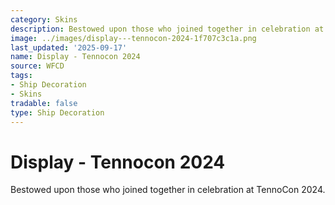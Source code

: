 ```yaml
---
category: Skins
description: Bestowed upon those who joined together in celebration at TennoCon 2024.
image: ../images/display---tennocon-2024-1f707c3c1a.png
last_updated: '2025-09-17'
name: Display - Tennocon 2024
source: WFCD
tags:
- Ship Decoration
- Skins
tradable: false
type: Ship Decoration
---
```


# Display - Tennocon 2024

Bestowed upon those who joined together in celebration at TennoCon 2024.

